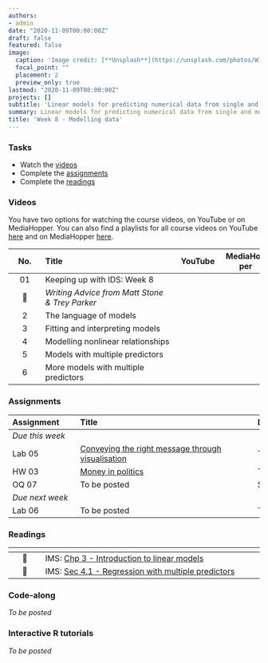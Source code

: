 ```yaml
---
authors:
- admin
date: "2020-11-09T00:00:00Z"
draft: false
featured: false
image:
  caption: 'Image credit: [**Unsplash**](https://unsplash.com/photos/WI5PNcoFFN4)'
  focal_point: ""
  placement: 2
  preview_only: true
lastmod: "2020-11-09T00:00:00Z"
projects: []
subtitle: 'Linear models for predicting numerical data from single and multiple variables :chart_with_upwards_trend:'
summary: Linear models for predicting numerical data from single and multiple variables.
title: 'Week 8 - Modelling data'
---
```


### Tasks

- Watch the [videos](/post/08-week/#videos)
- Complete the [assignments](/post/08-week/#assignments)
- Complete the [readings](/post/08-week/#readings)

### Videos

You have two options for watching the course videos, on YouTube or on MediaHopper. You can also find a playlists for all course videos on YouTube [here](https://www.youtube.com/playlist?list=PLNUVZZ6hfXX1tyUykCWShOKZdIB0TIhtM) and on MediaHopper [here](https://media.ed.ac.uk/playlist/dedicated/183821961/1_r35z2f16/).

| <div style="width:50px;text-align:center">No.</div> | <div style="width:250px;text-align:left">Title</div> | <div style="width:80px;text-align:center">YouTube</div> | <div style="width:80px;text-align:center">MediaHopper</div> |  <div style="width:80px;text-align:center">Slides</div> | <div style="width:80px;text-align:center">Length</div> |
|:---:|:---------------------|:-------:|:-----------:|:--------:|:------:|
| 01 | Keeping up with IDS: Week 8 | [<span style='color: red;'><i class='fab fa-youtube fa-lg'></i></span>](https://youtu.be/nZiIKU_i9t0) | [<span style='color: #0A1E3F;'><i class='fas fa-file-video fa-lg'></i></span>](https://media.ed.ac.uk/media/IDS+-+Week+08+-+01+-+Keeping+up+with+IDS/1_nmd9zkrl)  | [<span style='color: #4b5357;'><i class='fas fa-desktop fa-lg'></i></span>](https://ids-s1-20.github.io/slides/week-08/w8-d01-kuwids/w8-d01-kuwids.pdf) | 9:54 | 
| :microphone: | *Writing Advice from Matt Stone & Trey Parker* | [<span style='color: red;'><i class='fab fa-youtube fa-lg'></i></span>](https://youtu.be/vGUNqq3jVLg) |  |  | 2:14 | 
| 2 | The language of models | [<span style='color: red;'><i class='fab fa-youtube fa-lg'></i></span>](https://youtu.be/MWkkvDopBKc) | [<span style='color: #0A1E3F;'><i class='fas fa-file-video fa-lg'></i></span>](https://media.ed.ac.uk/media/IDS+-+Week+08+-+02+-+The+language+of+models/1_musctpuc)  | [<span style='color: #4b5357;'><i class='fas fa-desktop fa-lg'></i></span>](https://ids-s1-20.github.io/slides/week-08/w8-d02-language-of-models/w8-d02-language-of-models.html) | 27:16 | 
| 3 | Fitting and interpreting models | [<span style='color: red;'><i class='fab fa-youtube fa-lg'></i></span>](https://youtu.be/69U92Q3pwnA) | [<span style='color: #0A1E3F;'><i class='fas fa-file-video fa-lg'></i></span>](https://media.ed.ac.uk/media/IDS+-+Week+08+-+03+-+Fitting+and+interpreting+models/1_olqo29ao)  | [<span style='color: #4b5357;'><i class='fas fa-desktop fa-lg'></i></span>](https://ids-s1-20.github.io/slides/week-08/w8-d03-fitting-interpreting-models/w8-d03-fitting-interpreting-models.html) | 29:04 | 
| 4 | Modelling nonlinear relationships | [<span style='color: red;'><i class='fab fa-youtube fa-lg'></i></span>](https://youtu.be/j4MZ6ZdHnHg) | [<span style='color: #0A1E3F;'><i class='fas fa-file-video fa-lg'></i></span>](https://media.ed.ac.uk/media/IDS+-+Week+08+-+04+-+Modelling+nonlinear+relationships/1_viszyhqn)  | [<span style='color: #4b5357;'><i class='fas fa-desktop fa-lg'></i></span>](https://ids-s1-20.github.io/slides/week-08/w8-d04-modeling-nonlinear-relationships/w8-d04-modeling-nonlinear-relationships.html) | 20:44 | 
| 5 | Models with multiple predictors | [<span style='color: red;'><i class='fab fa-youtube fa-lg'></i></span>](https://youtu.be/mjkNabD4oi4) | [<span style='color: #0A1E3F;'><i class='fas fa-file-video fa-lg'></i></span>](https://media.ed.ac.uk/media/IDS+-+Week+08+-+05+-+Models+with+multiple+predictors/1_r1y5eghu)  | [<span style='color: #4b5357;'><i class='fas fa-desktop fa-lg'></i></span>](https://ids-s1-20.github.io/slides/week-08/w8-d05-model-multiple-predictors/w8-d05-model-multiple-predictors.html) | 20:52 | 
| 6 | More models with multiple predictors | [<span style='color: red;'><i class='fab fa-youtube fa-lg'></i></span>](https://youtu.be/nJAYRnLPb10) | [<span style='color: #0A1E3F;'><i class='fas fa-file-video fa-lg'></i></span>](https://media.ed.ac.uk/media/IDS+-+Week+08+-+06+-+More+models+with+multiple+predictors/1_0pimjtro)  | [<span style='color: #4b5357;'><i class='fas fa-desktop fa-lg'></i></span>](https://ids-s1-20.github.io/slides/week-08/w8-d06-more-model-multiple-predictors/w8-d06-more-model-multiple-predictors.html) | 23:56 | 

### Assignments

| <div style="width:120px;text-align:left">Assignment</div> | <div style="width:340px;text-align:left">Title</div> | <div style="width:200px;text-align:left">Due</div> |
|:---|:---|:---|
| *Due this week* | | |
| Lab 05 | [Conveying the right message through visualisation](https://ids-s1-20.github.io/labs/lab-05/lab-05-better-viz) | Tue, 10 Nov, 16:00 UK |
| HW 03  | [Money in politics](https://ids-s1-20.github.io/homework/hw-03/hw-03-money-in-politics.html) | Thur, 12 Nov, 16:00 UK |
| OQ 07 | To be posted | Sun, 15 Nov, 23:59 UK |
| *Due next week* | | |
| Lab 06 | To be posted | Tue, 17 Nov, 16:00 UK |

### Readings

| <div style="width:50px"></div>  | <div style="width:420px"></div>  |  <div style="width:200px"></div> |
|:---:|:---|:---:|
| :open_book: | IMS: [Chp 3 - Introduction to linear models](https://openintro-ims.netlify.app/intro-linear-models.html) | **Required** |
| :open_book: | IMS: [Sec 4.1 - Regression with multiple predictors](https://openintro-ims.netlify.app/multi-logistic-models.html#regression-multiple-predictors) | **Required** |

### Code-along

*To be posted*

### Interactive R tutorials

*To be posted*
